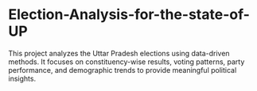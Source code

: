 # Election-Analysis-for-the-state-of-UP
This project analyzes the Uttar Pradesh elections using data-driven methods. It focuses on constituency-wise results, voting patterns, party performance, and demographic trends to provide meaningful political insights.
